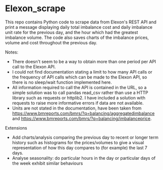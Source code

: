 # Elexon_scrape

This repo contains Python code to scrape data from Elexon's REST API and print a message displaying daily total imbalance cost and daily imbalance unit rate for the previous day, and the hour which had the greatest imbalance volume. The code also saves charts of the imbalance prices, volume and cost throughout the previous day.


Notes: 
- There doesn't seem to be a way to obtain more than one period per API call to the Elexon API.
- I could not find documentation stating a limit to how many API calls or the frequency of API calls which can be made to the Elexon API, so there is no sleep/wait function implemented here.
- All information required to call the API is contained in the URL, so a simple solution was to call pandas read_csv rather than use a HTTP library such as requests or httplib2. I have included a solution with requests to raise more informative errors if data are not available.
- Units are not stated in the documentation, have been taken from https://www.bmreports.com/bmrs/?q=balancing/aggregatedimbalance and https://www.bmreports.com/bmrs/?q=balancing/imbalanceprice.

Extensions
- Add charts/analysis comparing the previous day to recent or longer term history such as histograms for the prices/volumes to give a visual representation of how this day compares to (for example) the last 7 days.
- Analyse seasonality: do particular hours in the day or particular days of the week exhibit similar behaviours 